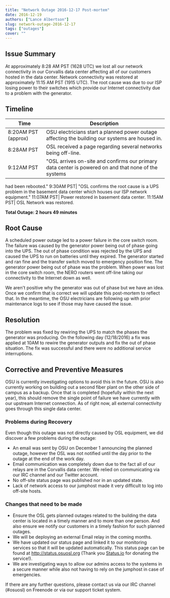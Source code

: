 ```yaml
---
title: "Network Outage 2016-12-17 Post-mortem"
date: 2016-12-19
authors: ["Lance Albertson"]
slug: network-outage-2016-12-17
tags: ["outages"]
cover: ""
---
```


## Issue Summary

At approximately 8:28 AM PST (1628 UTC) we lost all our network connectivity in our Corvallis data center affecting all
of our customers hosted in the data center. Network connectivity was restored at approximately 11:15 AM PST (1915 UTC).
The root cause was due to our ISP losing power to their switches which provide our Internet connectivity due to a
problem with the generator.

## Timeline

| Time                | Description                                                                                          |
| ------------------- | ---------------------------------------------------------------------------------------------------- |
| 8:20AM PST (approx) | OSU electricians start a planned power outage affecting the building our systems are housed in.      |
| 8:28AM PST          | OSL received a page regarding several networks being off-line.                                       |
| 9:12AM PST          | "OSL arrives on-site and confirms our primary data center is powered on and that none of the systems |

had been rebooted." 9:30AM PST| "OSL confirms the root cause is a UPS problem in the basement data center which houses
our ISP network equipment." 11:07AM PST| Power restored in basement data center. 11:15AM PST| OSL Network was restored.

**Total Outage: 2 hours 49 minutes**

## Root Cause

A scheduled power outage led to a power failure in the core switch room. The failure was caused by the generator power
being out of phase going into the UPS. The out of phase condition was rejected by the UPS and caused the UPS to run on
batteries until they expired. The generator started and ran fine and the transfer switch moved to emergency position
fine. The generator power being out of phase was the problem. When power was lost in the core switch room, the NERO
routers went off-line taking our connectivity to the Internet down as well.

We aren't positive why the generator was out of phase but we have an idea. Once we confirm that is correct we will
update this post-mortem to reflect that. In the meantime, the OSU electricians are following up with prior maintenance
logs to see if those may have caused the issue.

## Resolution

The problem was fixed by rewiring the UPS to match the phases the generator was producing. On the following day
(12/18/2016) a fix was applied at 10AM to rewire the generator outputs and fix the out of phase situation. The fix was
successful and there were no additional service interruptions.

## Corrective and Preventive Measures

OSU is currently investigating options to avoid this in the future. OSU is also currently working on building out a
second fiber plant on the other side of campus as a backup. Once that is completed (hopefully within the next year),
this should remove the single point of failure we have currently with our upstream Internet connection. As of right now,
all external connectivity goes through this single data center.

### Problems during Recovery

Even though this outage was not directly caused by OSL equipment, we did discover a few problems during the outage:

- An email was sent by OSU on December 1 announcing the planned outage, however the OSL was not notified until the day
  prior to the outage at the end of the work day.
- Email communication was completely down due to the fact all of our relays are in the Corvallis data center. We relied
  on communicating via our IRC channel and our Twitter account.
- No off-site status page was published nor in an updated state.
- Lack of network access to our jumphost made it very difficult to log into off-site hosts.

### Changes that need to be made

- Ensure the OSL gets planned outages related to the building the data center is located in a timely manner and to more
  than one person. And also ensure we notify our customers in a timely fashion for such planned outages.
- We will be deploying an external Email relay in the coming months.
- We have updated our status page and linked it to our monitoring services so that it will be updated automatically.
  This status page can be found at <http://status.osuosl.org> (Thank you [Status.io](http://status.io) for donating the
  service!).
- We are investigating ways to allow our admins access to the systems in a secure manner while also not having to rely
  on the jumphost in case of emergencies.

If there are any further questions, please contact us via our IRC channel (#osuosl) on Freenode or via our support
ticket system.
